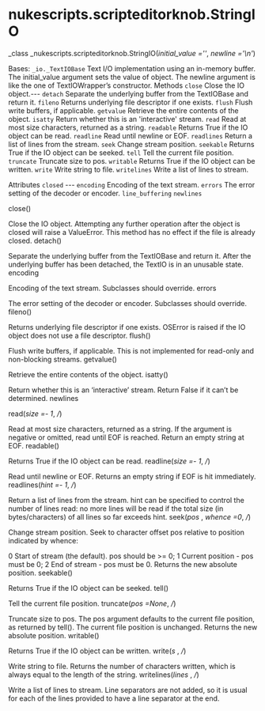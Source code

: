 # nukescripts.scripteditorknob.StringIO
_class _nukescripts.scripteditorknob.StringIO(_initial_value =''_, _newline ='\n'_)

Bases: `_io._TextIOBase`
Text I/O implementation using an in-memory buffer.
The initial_value argument sets the value of object. The newline argument is like the one of TextIOWrapper’s constructor.
Methods
`close`  Close the IO object.---
`detach`  Separate the underlying buffer from the TextIOBase and return it.
`fileno`  Returns underlying file descriptor if one exists.
`flush`  Flush write buffers, if applicable.
`getvalue`  Retrieve the entire contents of the object.
`isatty`  Return whether this is an 'interactive' stream.
`read`  Read at most size characters, returned as a string.
`readable`  Returns True if the IO object can be read.
`readline`  Read until newline or EOF.
`readlines`  Return a list of lines from the stream.
`seek`  Change stream position.
`seekable`  Returns True if the IO object can be seeked.
`tell`  Tell the current file position.
`truncate`  Truncate size to pos.
`writable`  Returns True if the IO object can be written.
`write`  Write string to file.
`writelines`  Write a list of lines to stream.

Attributes
`closed` ---
`encoding`  Encoding of the text stream.
`errors`  The error setting of the decoder or encoder.
`line_buffering`
`newlines`

close()

Close the IO object.
Attempting any further operation after the object is closed will raise a ValueError.
This method has no effect if the file is already closed.
detach()

Separate the underlying buffer from the TextIOBase and return it.
After the underlying buffer has been detached, the TextIO is in an unusable state.
encoding

Encoding of the text stream.
Subclasses should override.
errors

The error setting of the decoder or encoder.
Subclasses should override.
fileno()

Returns underlying file descriptor if one exists.
OSError is raised if the IO object does not use a file descriptor.
flush()

Flush write buffers, if applicable.
This is not implemented for read-only and non-blocking streams.
getvalue()

Retrieve the entire contents of the object.
isatty()

Return whether this is an ‘interactive’ stream.
Return False if it can’t be determined.
newlines

read(_size =- 1_, _/_)

Read at most size characters, returned as a string.
If the argument is negative or omitted, read until EOF is reached. Return an empty string at EOF.
readable()

Returns True if the IO object can be read.
readline(_size =- 1_, _/_)

Read until newline or EOF.
Returns an empty string if EOF is hit immediately.
readlines(_hint =- 1_, _/_)

Return a list of lines from the stream.
hint can be specified to control the number of lines read: no more lines will be read if the total size (in bytes/characters) of all lines so far exceeds hint.
seek(_pos_ , _whence =0_, _/_)

Change stream position.
Seek to character offset pos relative to position indicated by whence:

0 Start of stream (the default). pos should be >= 0; 1 Current position - pos must be 0; 2 End of stream - pos must be 0.
Returns the new absolute position.
seekable()

Returns True if the IO object can be seeked.
tell()

Tell the current file position.
truncate(_pos =None_, _/_)

Truncate size to pos.
The pos argument defaults to the current file position, as returned by tell(). The current file position is unchanged. Returns the new absolute position.
writable()

Returns True if the IO object can be written.
write(_s_ , _/_)

Write string to file.
Returns the number of characters written, which is always equal to the length of the string.
writelines(_lines_ , _/_)

Write a list of lines to stream.
Line separators are not added, so it is usual for each of the lines provided to have a line separator at the end.